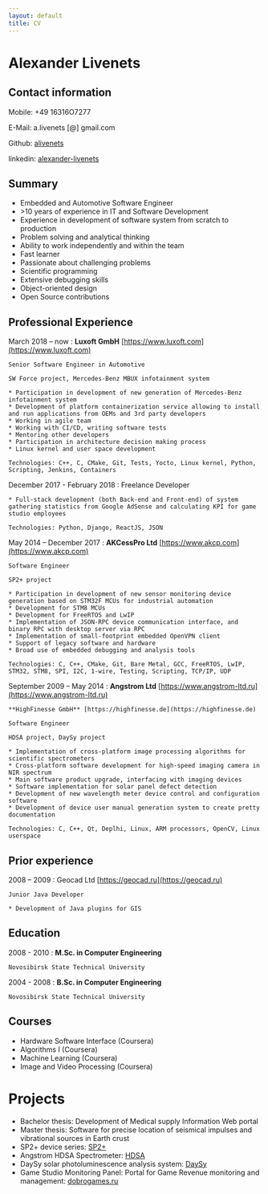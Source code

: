 ```yaml
---
layout: default
title: CV
---
```


# Alexander Livenets

## Contact information

Mobile: +49 16316O7277

E-Mail: a.livenets [@] gmail.com

Github: [alivenets](https://github.com/alivenets)

linkedin: [alexander-livenets](https://www.linkedin.com/in/alexander-livenets/)

## Summary

* Embedded and Automotive Software Engineer
* \>10 years of experience in IT and Software Development
* Experience in development of software system from scratch to production
* Problem solving and analytical thinking
* Ability to work independently and within the team
* Fast learner
* Passionate about challenging problems
* Scientific programming
* Extensive debugging skills
* Object-oriented design
* Open Source contributions

## Professional Experience

March 2018 – now 
:   **Luxoft GmbH** [https://www.luxoft.com](https://www.luxoft.com)

    Senior Software Engineer in Automotive

    SW Force project, Mercedes-Benz MBUX infotainment system

    * Participation in development of new generation of Mercedes-Benz infotainment system
    * Development of platform containerization service allowing to install and run applications from OEMs and 3rd party developers
    * Working in agile team
    * Working with CI/CD, writing software tests
    * Mentoring other developers
    * Participation in architecture decision making process
    * Linux kernel and user space development

    Technologies: C++, C, CMake, Git, Tests, Yocto, Linux kernel, Python, Scripting, Jenkins, Containers

December 2017 - February 2018
:   Freelance Developer

    * Full-stack development (both Back-end and Front-end) of system gathering statistics from Google AdSense and calculating KPI for game studio employees

    Technologies: Python, Django, ReactJS, JSON

May 2014 – December 2017 
:   **AKCessPro Ltd** [https://www.akcp.com](https://www.akcp.com)

    Software Engineer 

    SP2+ project

    * Participation in development of new sensor monitoring device generation based on STM32F MCUs for industrial automation
    * Development for STM8 MCUs
    * Development for FreeRTOS and LwIP
    * Implementation of JSON-RPC device communication interface, and binary RPC with desktop server via RPC
    * Implementation of small-footprint embedded OpenVPN client
    * Support of legacy software and hardware
    * Broad use of embedded debugging and analysis tools

    Technologies: C, C++, CMake, Git, Bare Metal, GCC, FreeRTOS, LwIP, STM32, STM8, SPI, I2C, 1-wire, Testing, Scripting, TCP/IP, UDP

September 2009 – May 2014
:   **Angstrom Ltd** [https://www.angstrom-ltd.ru](https://www.angstrom-ltd.ru)

    **HighFinesse GmbH** [https://highfinesse.de](https://highfinesse.de)

    Software Engineer 

    HDSA project, DaySy project

    * Implementation of cross-platform image processing algorithms for scientific spectrometers
    * Cross-platform software development for high-speed imaging camera in NIR spectrum
    * Main software product upgrade, interfacing with imaging devices
    * Software implementation for solar panel defect detection
    * Development of new wavelength meter device control and configuration software
    * Development of device user manual generation system to create pretty documentation

    Technologies: C, C++, Qt, Deplhi, Linux, ARM processors, OpenCV, Linux userspace

## Prior experience

2008 – 2009
:   Geocad Ltd [https://geocad.ru](https://geocad.ru)

    Junior Java Developer

    * Development of Java plugins for GIS

## Education

2008 - 2010
:   **M.Sc. in Computer Engineering**

    Novosibirsk State Technical University

2004 - 2008
:   **B.Sc. in Computer Engineering**

    Novosibirsk State Technical University

## Courses

* Hardware Software Interface (Coursera)
* Algorithms I (Coursera)
* Machine Learning (Coursera)
* Image and Video Processing (Coursera)

# Projects

* Bachelor thesis: Development of Medical supply Information Web portal
* Master thesis: Software for precise location of seismical impulses and vibrational sources in Earth crust
* SP2+ device series: [SP2+](https://www.akcp.com/products/sensorprobe-plus/)
* Angstrom HDSA Spectrometer: [HDSA](http://www.highfinesse.com/en/spectrometer-osa/32/high-definition-spectrum-analyzer)
* DaySy solar photoluminescence analysis system: [DaySy](https://www.solarzentrum-stuttgart.com/en/products/daysy-e/)
* Game Studio Monitoring Panel: Portal for Game Revenue monitoring and management: [dobrogames.ru](http://panel.dobrogames.ru)
